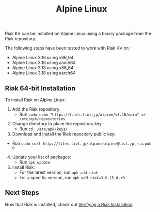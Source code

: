 ﻿---
title_supertext: "Installing on"
title: "Alpine Linux"
description: "installing Riak on Alpine Linux"
project: "riak_kv"
project_version: "3.0.15"
lastmod: 2023-02-15T00:00:00-00:00
sitemap:
  priority: 0.2
menu:
  riak_kv-3.0.15:
    name: "Alpine Linux"
    identifier: "installing_alpine_linux"
    weight: 301
    parent: "installing"
since: 3.0.9
version_history:
  in: "3.0.9+"
toc: true
aliases:
  - /riak/3.0.15/ops/building/installing/installing-on-alpine-linux
  - /riak/kv/3.0.15/ops/building/installing/installing-on-alpine-linux
  - /riak/3.0.15/installing/alpine-linux/
  - /riak/kv/3.0.15/installing/alpine-linux/
---

[security index]: {{<baseurl>}}riak/kv/3.0.15/using/security/
[install source erlang]: {{<baseurl>}}riak/kv/3.0.15/setup/installing/source/erlang
[install verify]: {{<baseurl>}}riak/kv/3.0.15/setup/installing/verify

Riak KV can be installed on Alpine Linux using a binary
package from the Riak repository.

The following steps have been tested to work with Riak KV on:

* Alpine Linux 3.16 using x86_64
* Alpine Linux 3.16 using aarch64
* Alpine Linux 3.18 using x86_64
* Alpine Linux 3.18 using aarch64

## Riak 64-bit Installation

To install Riak on Alpine Linux:

1. Add the Riak repository:
   * Run `sudo echo "https://files.tiot.jp/alpine/v3.16/main" >> /etc/apk/repositories`
2. Change directory to place the repository key:
   * Run `cd  /etc/apk/keys/`
3.  Download and install the Riak repository public key:
   * Run `sudo curl http://files.tiot.jp/alpine/alpine@tiot.jp.rsa.pub -O`
4. Update your list of packages:
   * Run `apk update`
5. Install Riak:
   * For the latest version, run `apk add riak`
   * For a specific version, run `apk add riak=3.0.15.0-r0`

## Next Steps

Now that Riak is installed, check out [Verifying a Riak Installation][install verify].
